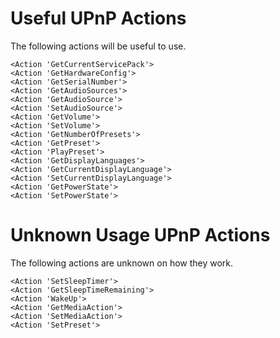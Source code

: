 # Useful UPnP Actions
The following actions will be useful to use.

```
<Action 'GetCurrentServicePack'>
<Action 'GetHardwareConfig'>
<Action 'GetSerialNumber'>
<Action 'GetAudioSources'>
<Action 'GetAudioSource'>
<Action 'SetAudioSource'>
<Action 'GetVolume'>
<Action 'SetVolume'>
<Action 'GetNumberOfPresets'>
<Action 'GetPreset'>
<Action 'PlayPreset'>
<Action 'GetDisplayLanguages'>
<Action 'GetCurrentDisplayLanguage'>
<Action 'SetCurrentDisplayLanguage'>
<Action 'GetPowerState'>
<Action 'SetPowerState'>
```

# Unknown Usage UPnP Actions

The following actions are unknown on how they work.

```
<Action 'SetSleepTimer'>
<Action 'GetSleepTimeRemaining'>
<Action 'WakeUp'>
<Action 'GetMediaAction'>
<Action 'SetMediaAction'>
<Action 'SetPreset'>
```